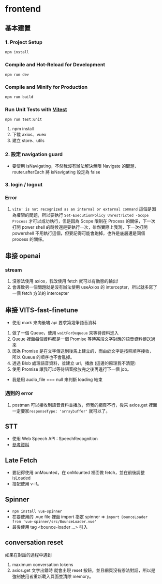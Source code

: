 # frontend

## 基本建置

### 1. Project Setup

```sh
npm install
```

### Compile and Hot-Reload for Development

```sh
npm run dev
```

### Compile and Minify for Production

```sh
npm run build
```

### Run Unit Tests with [Vitest](https://vitest.dev/)

```sh
npm run test:unit
```


1. npm install
2. 下載 axios、vuex
3. 建立 store、utils
    
### 2. 設定 navigation guard
- 要使用 isNavigating，不然我沒有辦法解決無限 Navigate 的問題，router.afterEach 將 isNavigating 設定為 false

### 3. login / logout

### Error
1. `vite' is not recognized as an internal or external command`
    這個是因為權限的問題，所以要執行 `Set-ExecutionPolicy Unrestricted -Scope Process` 才可以成功執行，但是因為 Scope 限制在 Process 的關係，下一次打開 power shell 的時候還是要執行一次，雖然實際上我測，下一次打開 powershell 不用執行這個，但要記得可能會跑掉，也許是底層還是同個 process 的關係。

## 串接 openai 

### stream
1. 沒辦法使用 axios，我改使用 fetch 就可以有動態的輸出!
2. 會導致另一個問題就是沒有辦法使用 useAxios 的 intercepter，所以就多寫了一個 fetch 方法的 intercepter

## 串接 VITS-fast-finetune
- 使用 mark 來向後端 api 要求第幾筆語音資料
1. 做了一個 Queue，使用 `waitForDequeue` 來等待資料進入
2. Queue 裡面每個資料都是一個 Promise 等待某段文字對應的語音資料傳送過來
3. 因為 Promise 是在文字傳送到後馬上建立的，而由於文字是按照順序接收，所以 Queue 的順序也不會亂掉。
4. 透過 Blob 處理語音資料，並建立 url，播放 (這邊的原理我不清楚)
5. 使用 Promise 讓我可以等待語音撥放完之後再進行下一個 job。
- 我是用 audio_file === null 來判斷 loading 結束

### 遇到的 error
1. postman 可以接收到語音資料並播放，但我的網頁不行，後來 axios.get 裡面一定要家`responseType: 'arraybuffer'` 就可以了。

## STT
- 使用 Web Speech API : SpeechRecognition
- [參考資料](https://ithelp.ithome.com.tw/m/articles/10329418)

## Late Fetch
- 要記得使用 onMounted，在 onMounted 裡面做 fetch，並在前後調整 isLoaded
- 搭配使用 v-if。

## Spinner
- `npm install vue-spinner`
- 在要使用的 .vue file 裡面 import 指定 spinner => `import BounceLoader from 'vue-spinner/src/BounceLoader.vue'`
- 最後使用 tag <bounce-loader ...> </bounce-loader> 引入

## conversation reset
如果在對話的過程中遇到
1. maximum conversation tokens
2. axios.get 文字出錯時
就會出現 reset 按鈕，並且網頁沒有辦法對話，所以是強制使用者重新載入頁面並清除 memory。